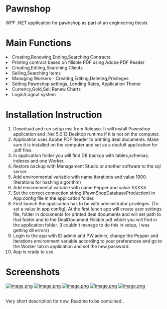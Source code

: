 # Pawnshop
WPF .NET application for pawnshop as part of an engineering thesis

# Main Functions
<li>Creating,Renewing,Ending,Searching Contracts</li>
<li>Printing contract based on fillable PDF using Adobe PDF Reader</li>
<li>Creating,Editing,Searching Clients</li>
<li>Selling,Searching Items</li>
<li>Managing Workers - Creating,Editing,Deleting,Privileges</li>
<li>Setting Pawnshop settings, Lending Rates, Application Theme</li>
<li>Currency,Gold,Sell,Renew Charts</li>
<li>Login/Logout system</li>

# Installation Instruction
1. Download and run setup msi from Release. It will install Pawnshop application and .Net 5.0.13 Desktop runtime if it is not on the computer.
2. Application uses Adobe PDF Reader to printing deal documents. Make sure it is installed on the computer and set as a deafult application for .pdf files.
5. In application folder you will find DB backup with tables,schemas, indexes and one Worker.
6. Restore backup with Managament Studio or another software to the sql server.
7. Add environmental variable with name Iterations and value 1000. (Iterations for hashing algorithm)
8. Add environmental variable with name Pepper and value XXXXX.
9. Set the correct connection string (PawnShopDatabaseProduction) in App.config file in the application folder.
10. First launch the application has to be with administrator privileges. (To set a value in app config). At the first lunch app will create user settings file, folder in documents for printed deal documents and will set path to that folder and to the DealDocument Fillable pdf which you will find in the application folder. (I couldn't manage to do this in setup, I was getting dll errors)
11. Login to the app with ID:admin and PW:admin, change the Pepper and Iterations environment variable according to your preferences and go to the Worker tab in application and set the new password.
12. App is ready to use.

# Screenshots
[![image.png](https://i.postimg.cc/4yfZgy9L/image.png)](https://postimg.cc/mz5K3bVC)
[![image.png](https://i.postimg.cc/mrSB67cz/image.png)](https://postimg.cc/GB9W48xd)
[![image.png](https://i.postimg.cc/GpYtqBR6/image.png)](https://postimg.cc/sBj32gvJ)
[![image.png](https://i.postimg.cc/MHhK7x4z/image.png)](https://postimg.cc/ZvxSZk4Q)
[![image.png](https://i.postimg.cc/Cxnrr0QW/image.png)](https://postimg.cc/RW9Tqk9R)

<p>
<br>
Very short description for now.
Readme to be contuined..






